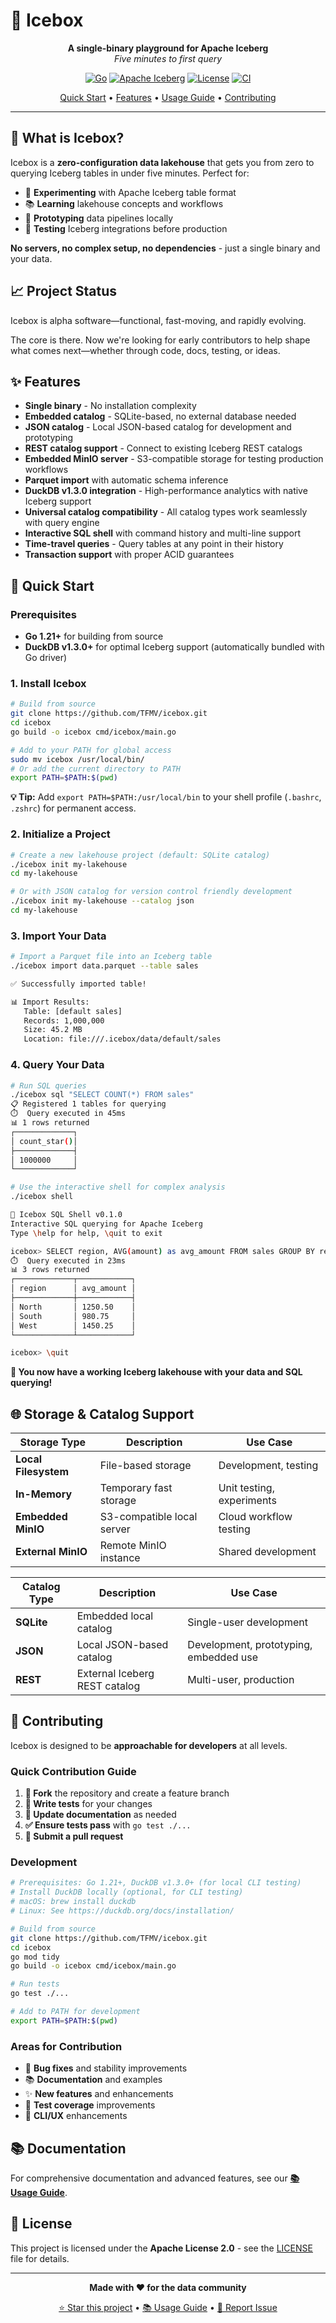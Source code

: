# 🧊 Icebox

<div align="center">

**A single-binary playground for Apache Iceberg**  
*Five minutes to first query*

[![Go](https://img.shields.io/badge/Go-1.21+-00ADD8?style=flat&logo=go&logoColor=white)](https://golang.org)
[![Apache Iceberg](https://img.shields.io/badge/Apache%20Iceberg-v0.3.0--rc0-326ce5?style=flat&logo=apache&logoColor=white)](https://iceberg.apache.org)
[![License](https://img.shields.io/badge/License-Apache%202.0-blue.svg)](LICENSE)
[![CI](https://github.com/TFMV/icebox/actions/workflows/ci.yml/badge.svg)](https://github.com/TFMV/icebox/actions/workflows/ci.yml)

[Quick Start](#-quick-start) • [Features](#-features) • [Usage Guide](docs/usage.md) • [Contributing](#-contributing)

</div>

---

## 🎯 What is Icebox?

Icebox is a **zero-configuration data lakehouse** that gets you from zero to querying Iceberg tables in under five minutes. Perfect for:

- 🔬 **Experimenting** with Apache Iceberg table format
- 📚 **Learning** lakehouse concepts and workflows  
- 🧪 **Prototyping** data pipelines locally
- 🚀 **Testing** Iceberg integrations before production

**No servers, no complex setup, no dependencies** - just a single binary and your data.

## 📈 Project Status

Icebox is alpha software—functional, fast-moving, and rapidly evolving.

The core is there.
Now we're looking for early contributors to help shape what comes next—whether through code, docs, testing, or ideas.

## ✨ Features

- **Single binary** - No installation complexity
- **Embedded catalog** - SQLite-based, no external database needed
- **JSON catalog** - Local JSON-based catalog for development and prototyping
- **REST catalog support** - Connect to existing Iceberg REST catalogs  
- **Embedded MinIO server** - S3-compatible storage for testing production workflows
- **Parquet import** with automatic schema inference
- **DuckDB v1.3.0 integration** - High-performance analytics with native Iceberg support
- **Universal catalog compatibility** - All catalog types work seamlessly with query engine
- **Interactive SQL shell** with command history and multi-line support
- **Time-travel queries** - Query tables at any point in their history
- **Transaction support** with proper ACID guarantees

## 🚀 Quick Start

### Prerequisites

- **Go 1.21+** for building from source
- **DuckDB v1.3.0+** for optimal Iceberg support (automatically bundled with Go driver)

### 1. Install Icebox

```bash
# Build from source
git clone https://github.com/TFMV/icebox.git
cd icebox
go build -o icebox cmd/icebox/main.go

# Add to your PATH for global access
sudo mv icebox /usr/local/bin/
# Or add the current directory to PATH
export PATH=$PATH:$(pwd)
```

**💡 Tip:** Add `export PATH=$PATH:/usr/local/bin` to your shell profile (`.bashrc`, `.zshrc`) for permanent access.

### 2. Initialize a Project

```bash
# Create a new lakehouse project (default: SQLite catalog)
./icebox init my-lakehouse
cd my-lakehouse

# Or with JSON catalog for version control friendly development
./icebox init my-lakehouse --catalog json
cd my-lakehouse
```

### 3. Import Your Data

```bash
# Import a Parquet file into an Iceberg table
./icebox import data.parquet --table sales

✅ Successfully imported table!

📊 Import Results:
   Table: [default sales]
   Records: 1,000,000
   Size: 45.2 MB
   Location: file:///.icebox/data/default/sales
```

### 4. Query Your Data

```bash
# Run SQL queries
./icebox sql "SELECT COUNT(*) FROM sales"
📋 Registered 1 tables for querying
⏱️  Query executed in 45ms
📊 1 rows returned
┌─────────────┐
│ count_star()│
├─────────────┤
│ 1000000     │
└─────────────┘

# Use the interactive shell for complex analysis
./icebox shell

🧊 Icebox SQL Shell v0.1.0
Interactive SQL querying for Apache Iceberg
Type \help for help, \quit to exit

icebox> SELECT region, AVG(amount) as avg_amount FROM sales GROUP BY region;
⏱️  Query executed in 23ms
📊 3 rows returned
┌─────────────┬────────────┐
│ region      │ avg_amount │
├─────────────┼────────────┤
│ North       │ 1250.50    │
│ South       │ 980.75     │
│ West        │ 1450.25    │
└─────────────┴────────────┘

icebox> \quit
```

**🎉 You now have a working Iceberg lakehouse with your data and SQL querying!**

## 🌐 Storage & Catalog Support

| Storage Type | Description | Use Case |
|-------------|-------------|----------|
| **Local Filesystem** | File-based storage | Development, testing |
| **In-Memory** | Temporary fast storage | Unit testing, experiments |
| **Embedded MinIO** | S3-compatible local server | Cloud workflow testing |
| **External MinIO** | Remote MinIO instance | Shared development |

| Catalog Type | Description | Use Case |
|-------------|-------------|----------|
| **SQLite** | Embedded local catalog | Single-user development |
| **JSON** | Local JSON-based catalog | Development, prototyping, embedded use |
| **REST** | External Iceberg REST catalog | Multi-user, production |

## 🤝 Contributing

Icebox is designed to be **approachable for developers** at all levels.

### Quick Contribution Guide

1. **🍴 Fork** the repository and create a feature branch
2. **🧪 Write tests** for your changes
3. **📝 Update documentation** as needed
4. **✅ Ensure tests pass** with `go test ./...`
5. **🔄 Submit a pull request**

### Development

```bash
# Prerequisites: Go 1.21+, DuckDB v1.3.0+ (for local CLI testing)
# Install DuckDB locally (optional, for CLI testing)
# macOS: brew install duckdb
# Linux: See https://duckdb.org/docs/installation/

# Build from source
git clone https://github.com/TFMV/icebox.git
cd icebox
go mod tidy
go build -o icebox cmd/icebox/main.go

# Run tests
go test ./...

# Add to PATH for development
export PATH=$PATH:$(pwd)
```

### Areas for Contribution

- 🐛 **Bug fixes** and stability improvements
- 📚 **Documentation** and examples  
- ✨ **New features** and enhancements
- 🧪 **Test coverage** improvements
- 🎨 **CLI/UX** enhancements

## 📚 Documentation

For comprehensive documentation and advanced features, see our **[📚 Usage Guide](docs/usage.md)**.

## 📄 License

This project is licensed under the **Apache License 2.0** - see the [LICENSE](LICENSE) file for details.

---

<div align="center">

**Made with ❤️ for the data community**

[⭐ Star this project](https://github.com/TFMV/icebox) • [📚 Usage Guide](docs/usage.md) • [🐛 Report Issue](https://github.com/TFMV/icebox/issues)

</div>
